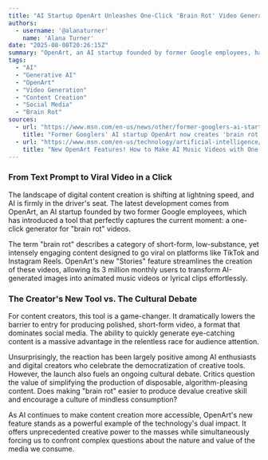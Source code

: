 ```yaml
---
title: "AI Startup OpenArt Unleashes One-Click 'Brain Rot' Video Generator"
authors:
  - username: '@alanaturner'
    name: 'Alana Turner'
date: "2025-08-08T20:26:15Z"
summary: "OpenArt, an AI startup founded by former Google employees, has launched a new feature that creates short, algorithm-friendly \"brain rot\" videos with a single click. The tool is sparking both excitement among creators and a debate on the future of digital content."
tags:
  - "AI"
  - "Generative AI"
  - "OpenArt"
  - "Video Generation"
  - "Content Creation"
  - "Social Media"
  - "Brain Rot"
sources:
  - url: "https://www.msn.com/en-us/news/other/former-googlers-ai-startup-openart-now-creates-brainrot-videos-in-just-one-click/ar-AA1KbbAr"
    title: "Former Googlers' AI startup OpenArt now creates 'brain rot' videos in just one click"
  - url: "https://www.msn.com/en-us/technology/artificial-intelligence/new-openart-features-how-to-make-ai-music-videos-with-one-click/vi-AA1JiZxa"
    title: "New OpenArt Features! How to Make AI Music Videos with One Click - MSN"
---
```


### From Text Prompt to Viral Video in a Click

The landscape of digital content creation is shifting at lightning speed, and AI is firmly in the driver's seat. The latest development comes from OpenArt, an AI startup founded by two former Google employees, which has introduced a tool that perfectly captures the current moment: a one-click generator for "brain rot" videos.

The term "brain rot" describes a category of short-form, low-substance, yet intensely engaging content designed to go viral on platforms like TikTok and Instagram Reels. OpenArt's new "Stories" feature streamlines the creation of these videos, allowing its 3 million monthly users to transform AI-generated images into animated music videos or lyrical clips effortlessly.

### The Creator's New Tool vs. The Cultural Debate

For content creators, this tool is a game-changer. It dramatically lowers the barrier to entry for producing polished, short-form video, a format that dominates social media. The ability to quickly generate eye-catching content is a massive advantage in the relentless race for audience attention.

Unsurprisingly, the reaction has been largely positive among AI enthusiasts and digital creators who celebrate the democratization of creative tools. However, the launch also fuels an ongoing cultural debate. Critics question the value of simplifying the production of disposable, algorithm-pleasing content. Does making "brain rot" easier to produce devalue creative skill and encourage a culture of mindless consumption?

As AI continues to make content creation more accessible, OpenArt's new feature stands as a powerful example of the technology's dual impact. It offers unprecedented creative power to the masses while simultaneously forcing us to confront complex questions about the nature and value of the media we consume.
